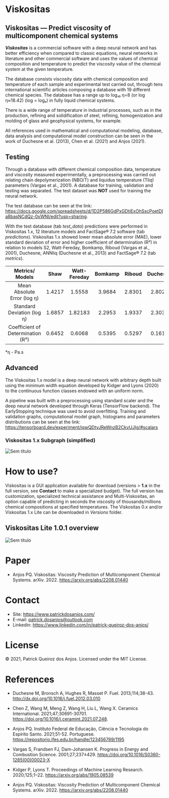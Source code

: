 # Viskositas

## Viskositas  — Predict viscosity of multicomponent chemical systems

**_Viskositas_** is a commercial software with a deep neural network and has better efficiency when compared to classic equations, neural networks in literature and other commercial software and uses the values of chemical composition and temperature to predict the viscosity value of the chemical system at the given temperature.

The database consists viscosity data with chemical composition and temperature of each sample and experimental test carried out, through tens international scientific articles composing a database with 19 different chemical species. The database has a range up to log₁₀ η=8 (or log η≈18.42) (log = logₑ) in fully liquid chemical systems.

There is a wide range of temperature in industrial processes, such as in the production, refining and solidification of steel, refining, homogenization and molding of glass and geophysical systems, for example.

All references used in mathematical and computational modeling, database, data analysis and computational model construction can be seen in the work of Duchesne et al. (2013), Chen et al. (2021) and Anjos (2021).

## Testing

Through a database with different chemical composition data, temperature and viscosity measured experimentally, a preprocessing was carried out relating chain depolymerization (NBO/T) and liquidus temperature (Tliq) parameters (Vargas et al., 2001). A database for training, validation and testing was separated. The test dataset was **NOT** used for training the neural network.

The test database can be seen at the link:
https://docs.google.com/spreadsheets/d/1D2P586GdPxGDtiExOhSxcPoetDIa8basNCdQz-0xWNI/edit?usp=sharing.

With the test database (tab _test_data_) predictions were performed in Viskositas 1.x, 12 literature models and FactSage® 7.2 software (tab _predictions_). Viskositas 1.x showed lower mean absolute error (MAE), lower standard deviation of error and higher coefficient of determination (R²) in relation to models S2, Watt-Fereday, Bomkamp, Riboud (Vargas et al., 2001), Duchesne, ANNliq (Duchesne et al., 2013) and FactSage® 7.2 (tab _metrics_).

| Metrics/ Models | Shaw | Watt-Fereday | Bomkamp | Riboud | Duchesne | ANNliq	| **_Viskositas 1.0_** | FactSage® 7.2 |
| :---: | :---: | :---: | :---: | :---: | :---: | :---:	| :---: | :---: |
|  Mean Absolute Error (log η) | 1.4217 | 1.5558 | 3.9684 | 2.8301 | 2.8027 | 11.6147 | **_0.2309_** | 0.8112 |
| Standard Deviation (log η) | 1.6857 | 1.82183 | 2.2953 | 1.9337 | 2.3038 | 4.8249 | **_0.5446_** | 1.3348 |
| Coefficient of Determination (R²) | 0.6452 | 0.6068 | 0.5395 | 0.5297 | 0.1611 | 0.1419 | **_0.9864_** | 0.8212 |

*η - Pa.s

## Advanced

The Viskositas 1.x model is a deep neural network with arbitrary depth built using the minimum width equation developed by Kidger and Lyons (2020) to the continuous function classes endowed with an uniform norm.

A pipeline was built with a preprocessing using standard scaler and the deep neural network developed through Keras (TensorFlow backend). The EarlyStopping technique was used to avoid overfitting. Training and validation graphs, computational model graph, histograms and parameters distributions can be seen at the link: https://tensorboard.dev/experiment/iqwQDtyJReWnzB2CkvUJIg/#scalars

### Viskositas 1.x Subgraph (simplified)

![Sem título](https://user-images.githubusercontent.com/72185214/153109232-1784677f-cf64-445f-adc9-74af5776339a.png)

# How to use?

Viskositas is a GUI application available for download (versions > **1.x** in the full version, see **Contact** to make a specialized budget). The full version has customization, specialized technical assistance and Multi-Viskositas, an option capable of predicting in seconds the viscosity of thousands/millions chemical compositions at specified temperatures. The Viskositas 0.x and/or Viskositas 1.x Lite can be downloaded in _Versions_ folder.

## Viskositas Lite 1.0.1 overview

![Sem título](https://user-images.githubusercontent.com/72185214/153110688-63f29946-94af-4d02-a178-b1ea57bb01d8.png)

# Paper

- Anjos PQ. Viskositas: Viscosity Prediction of Multicomponent Chemical Systems. arXiv. 2022. https://arxiv.org/abs/2208.01440

# Contact

- Site: https://www.patrickdosanjos.com/
- E-mail: patrick.dosanjos@outlook.com
- Linkedin: https://www.linkedin.com/in/patrick-queiroz-dos-anjos/

# License

© 2021, Patrick Queiroz dos Anjos. Licensed under the MIT License.

# References

- Duchesne M, Bronsch A, Hughes R, Masset P. Fuel. 2013;114;38-43. http://dx.doi.org/10.1016/j.fuel.2012.03.010

- Chen Z, Wang M, Meng Z, Wang H, Liu L, Wang X. Ceramics International. 2021;47;30691-30701. https://doi.org/10.1016/j.ceramint.2021.07.248.

- Anjos PQ. Instituto Federal de Educação, Ciência e Tecnologia do Espírito Santo. 2021;51-52. Portuguese. https://repositorio.ifes.edu.br/handle/123456789/1195

- Vargas S, Frandsen FJ, Dam-Johansen K. Progress in Energy and Combustion Science. 2001;27;237±429. https://doi.org/10.1016/S0360-1285(00)00023-X

- Kidger P, Lyons T. Proceedings of Machine Learning Research. 2020;125;1–22. https://arxiv.org/abs/1905.08539

- Anjos PQ. Viskositas: Viscosity Prediction of Multicomponent Chemical Systems. arXiv. 2022. https://arxiv.org/abs/2208.01440
